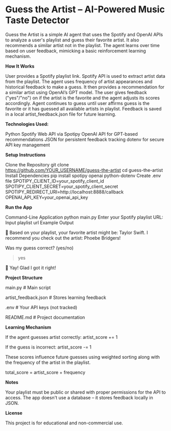 # Guess the Artist – AI-Powered Music Taste Detector

Guess the Artist is a simple AI agent that uses the Spotify and OpenAI APIs to analyze a user's playlist and guess their favorite artist. It also recommends a similar artist not in the playlist. The agent learns over time based on user feedback, mimicking a basic reinforcement learning mechanism.

**How It Works**

User provides a Spotify playlist link.
Spotify API is used to extract artist data from the playlist.
The agent uses frequency of artist appearances and historical feedback to make a guess.
It then provides a recommendation for a similar artist using OpenAI’s GPT model.
The user gives feedback ("yes"/"no") on if the artist is the favorite and the agent adjusts its scores accordingly.
Agent continues to guess until user affirms guess is the favorite or it has guessed all available artists in playlist.
Feedback is saved in a local artist_feedback.json file for future learning.

**Technologies Used:**

Python
Spotify Web API via Spotipy
OpenAI API for GPT-based recommendations
JSON for persistent feedback tracking
dotenv for secure API key management

**Setup Instructions**

Clone the Repository
git clone https://github.com/YOUR_USERNAME/guess-the-artist
cd guess-the-artist
Install Dependencies
pip install spotipy openai python-dotenv
Create .env file
SPOTIPY_CLIENT_ID=your_spotify_client_id
SPOTIPY_CLIENT_SECRET=your_spotify_client_secret
SPOTIPY_REDIRECT_URI=http://localhost:8888/callback
OPENAI_API_KEY=your_openai_api_key

**Run the App**

Command-Line Application 
python main.py
Enter your Spotify playlist URL:
    Input playlist url
Example Output

🤖 Based on your playlist, your favorite artist might be: Taylor Swift.
I recommend you check out the artist: Phoebe Bridgers!

Was my guess correct? (yes/no)
> yes

🤖 Yay! Glad I got it right!

**Project Structure**

main.py                      # Main script

artist_feedback.json         # Stores learning feedback

.env                         # Your API keys (not tracked)

README.md                    # Project documentation

**Learning Mechanism**

If the agent guesses artist correctly: artist_score += 1

If the guess is incorrect: artist_score -= 1

These scores influence future guesses using weighted sorting along with the frequency of the artist in the playlist.

total_score = artist_score + frequency

**Notes**

Your playlist must be public or shared with proper permissions for the API to access.
The app doesn't use a database – it stores feedback locally in JSON.

**License**

This project is for educational and non-commercial use.


